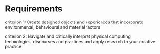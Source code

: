 # Requirements

criterion 1: Create designed objects and experiences that incorporate environmental, behavioural and material factors

criterion 2: Navigate and critically interpret physical computing technologies, discourses and practices and apply research to your creative practice
